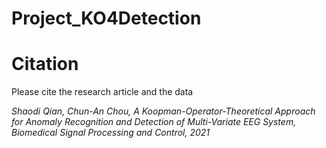 # Project_KO4Detection



# Citation
Please cite the research article and the data

_Shaodi Qian, Chun-An Chou, A Koopman-Operator-Theoretical Approach for Anomaly Recognition and Detection of Multi-Variate EEG System, Biomedical Signal Processing and Control, 2021_

